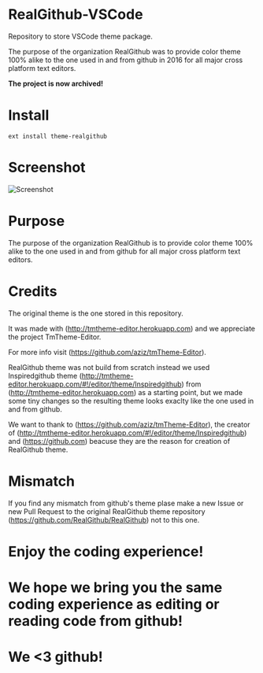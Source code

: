 # RealGithub-VSCode
Repository to store VSCode theme package.

The purpose of the organization RealGithub was to provide color theme 100% alike to the one used in and from github in 2016 for all major cross platform text editors.

**The project is now archived!**

# Install

```ext install theme-realgithub```

# Screenshot

![Screenshot](theme.png)

# Purpose

The purpose of the organization RealGithub is to provide color theme 100% alike to the one used in and from github for all major cross platform text editors.

# Credits

The original theme is the one stored in this repository.

It was made with (http://tmtheme-editor.herokuapp.com) and we appreciate the project TmTheme-Editor.

For more info visit (https://github.com/aziz/tmTheme-Editor).

RealGithub theme was not build from scratch instead we used Inspiredgithub theme (http://tmtheme-editor.herokuapp.com/#!/editor/theme/Inspiredgithub) from (http://tmtheme-editor.herokuapp.com) as a starting point, but we made some tiny changes so the resulting theme looks exaclty like the one used in and from github.

We want to thank to (https://github.com/aziz/tmTheme-Editor), the creator of (http://tmtheme-editor.herokuapp.com/#!/editor/theme/Inspiredgithub) and (https://github.com) beacuse they are the reason for creation of RealGithub theme.

# Mismatch

If you find any mismatch from github's theme plase make a new Issue or new Pull Request to the original RealGithub theme repository (https://github.com/RealGithub/RealGithub) not to this one.

# Enjoy the coding experience!

# We hope we bring you the same coding experience as editing or reading code from github!

# We <3 github!
